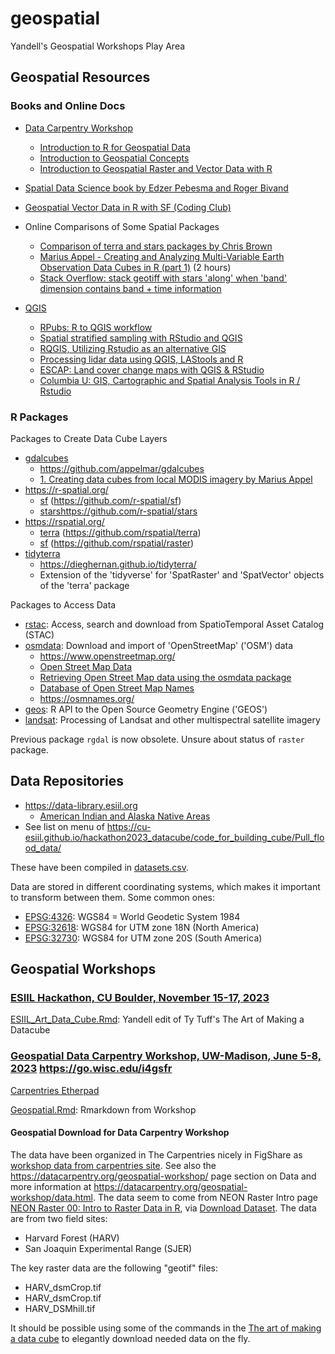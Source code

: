 # geospatial

Yandell's Geospatial Workshops Play Area

## Geospatial Resources

### Books and Online Docs

- [Data Carpentry Workshop](https://datacarpentry.org/geospatial-workshop/)
  + [Introduction to R for Geospatial Data](https://datacarpentry.org/r-intro-geospatial/)
  + [Introduction to Geospatial Concepts](https://datacarpentry.org/organization-geospatial/)
  + [Introduction to Geospatial Raster and Vector Data with R](https://uw-madison-datascience.github.io/r-raster-vector-geospatial/)
- [Spatial Data Science book by Edzer Pebesma and Roger Bivand](https://r-spatial.org/book/)
- [Geospatial Vector Data in R with SF (Coding Club)](https://ourcodingclub.github.io/tutorials/spatial-vector-sf/)
- Online Comparisons of Some Spatial Packages
  + [Comparison of terra and stars packages by Chris Brown](https://www.seascapemodels.org/rstats/2021/06/01/STARS.html)
  + [Marius Appel - Creating and Analyzing Multi-Variable Earth Observation Data Cubes in R (part 1)](https://www.youtube.com/watch?v=kE-se6zg6HE) (2 hours)
  + [Stack Overflow: stack geotiff with stars 'along' when 'band' dimension contains band + time information](https://stackoverflow.com/questions/75249639/stack-geotiff-with-stars-along-when-band-dimension-contains-band-time-info)

- [QGIS](https://qgis.org/en/site/)
  + [RPubs: R to QGIS workflow](https://rpubs.com/DUE-methods1/r-qgis)
  + [Spatial stratified sampling with RStudio and QGIS](https://bookdown.org/einavg7/sp_technical_guide/spatial-stratified-sampling-with-rstudio-and-qgis.html)
  + [RQGIS, Utilizing Rstudio as an alternative GIS](https://dges.carleton.ca/CUOSGwiki/index.php/RQGIS,_Utilizing_Rstudio_as_an_alternative_GIS)
  + [Processing lidar data using QGIS, LAStools and R](https://rstudio-pubs-static.s3.amazonaws.com/230154_30a0bbf22e2a49ecbfa1b72b2c7a8f96.html)
  + [ESCAP: Land cover change maps with QGIS & RStudio](https://www.unescap.org/resources/producing-land-cover-change-maps-and-statistics-step-step-guide-use-qgis-and-rstudio)
  + [Columbia U: GIS, Cartographic and Spatial Analysis Tools in R / Rstudio](https://guides.library.columbia.edu/geotools/R)


### R Packages

Packages to Create Data Cube Layers

- [gdalcubes](https://cran.r-project.org/package=gdalcubes)
  + <https://github.com/appelmar/gdalcubes>
  + [1. Creating data cubes from local MODIS imagery by Marius Appel](https://cran.r-project.org/web/packages/gdalcubes/vignettes/gc01_MODIS.html)
- <https://r-spatial.org/>
  + [sf](https://cran.r-project.org/package=sf) (<https://github.com/r-spatial/sf>)
  + [stars](https://cran.r-project.org/package=stars)<https://github.com/r-spatial/stars>
- <https://rspatial.org/>
  + [terra](https://cran.r-project.org/package=terra) (<https://github.com/rspatial/terra>)
  + [sf](https://cran.r-project.org/package=sf) (<https://github.com/rspatial/raster>)
- [tidyterra](https://cran.r-project.org/package=tidyterra)
  + <https://dieghernan.github.io/tidyterra/>
  + Extension of the 'tidyverse' for 'SpatRaster' and 'SpatVector' objects of the 'terra' package

Packages to Access Data

- [rstac](https://cran.r-project.org/package=rstac): Access, search and download from SpatioTemporal Asset Catalog (STAC)
- [osmdata](https://cran.r-project.org/package=osmdata): Download and import of 'OpenStreetMap' ('OSM') data
  + <https://www.openstreetmap.org/>
  + [Open Street Map Data](https://rspatialdata.github.io/osm.html)
  + [Retrieving Open Street Map data using the osmdata package](https://rspatialdata.github.io/osm.html#Retrieving_Open_Street_Map_data_using_the_osmdata_package)
  + [Database of Open Street Map Names](https://github.com/OSMNames/OSMNames)
  + <https://osmnames.org/>
- [geos](https://cran.r-project.org/package=geos): R API to the Open Source Geometry Engine ('GEOS')
- [landsat](https://cran.r-project.org/package=landsat): Processing of Landsat and other multispectral satellite imagery

Previous package `rgdal` is now obsolete. Unsure about status of `raster` package.

## Data Repositories

- <https://data-library.esiil.org>
  + [American Indian and Alaska Native Areas](https://data-library.esiil.org/indian_country/aiannh/AIANNH/)
- See list on menu of
<https://cu-esiil.github.io/hackathon2023_datacube/code_for_building_cube/Pull_flood_data/>

These have been compiled in [datasets.csv](https://github.com/byandell/geospatial/blob/main/datasets.csv).

Data are stored in different coordinating systems, which makes it important
to transform between them. Some common ones:

- [EPSG:4326](https://epsg.io/4326): WGS84 = World Geodetic System 1984
- [EPSG:32618](https://epsg.io/32618): WGS84 for UTM zone 18N (North America)
- [EPSG:32730](https://epsg.io/32720): WGS84 for UTM zone 20S (South America)

## Geospatial Workshops

### [ESIIL Hackathon, CU Boulder, November 15-17, 2023](https://cu-esiil.github.io/hackathon2023_datacube/)

[ESIIL_Art_Data_Cube.Rmd](https://github.com/byandell/geospatial/blob/main/ESIIL_Art_Data_Cube.Rmd): Yandell edit of Ty Tuff's The Art of Making a Datacube

### [Geospatial Data Carpentry Workshop, UW-Madison, June 5-8, 2023](https://uw-madison-datascience.github.io/2023-06-05-uwmadison-dc/) <https://go.wisc.edu/i4gsfr>

[Carpentries Etherpad](https://pad.carpentries.org/2023-06-05-uwmadison-dc)

[Geospatial.Rmd](https://github.com/byandell/geospatial/blob/main/Geospatial.Rmd): Rmarkdown from Workshop

#### Geospatial Download for Data Carpentry Workshop

The data have been organized in The Carpentries nicely in FigShare as
[workshop data from carpentries site](https://ndownloader.figshare.com/files/23135981).
See also the <https://datacarpentry.org/geospatial-workshop/> page section on Data and more information at <https://datacarpentry.org/geospatial-workshop/data.html>.
The data seem to come from NEON Raster Intro page
[NEON Raster 00: Intro to Raster Data in R](https://www.neonscience.org/resources/learning-hub/tutorials/dc-raster-data-r), via [Download Dataset](https://ndownloader.figshare.com/files/3701578).
The data are from two field sites:

- Harvard Forest (HARV)
- San Joaquin Experimental Range (SJER)

The key raster data are the following "geotif" files:

- HARV_dsmCrop.tif
- HARV_dsmCrop.tif
- HARV_DSMhill.tif

It should be possible using some of the commands in the [The art of making a data cube](https://cu-esiil.github.io/hackathon2023_datacube/code_for_building_cube/stac_mount_save/) to elegantly download needed data on the fly.
